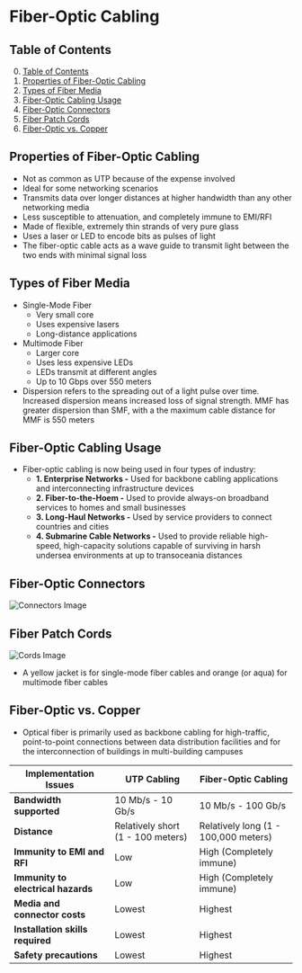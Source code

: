 # Fiber-Optic Cabling

## Table of Contents

0. [Table of Contents](#table-of-contents)
1. [Properties of Fiber-Optic Cabling](#properties-of-fiber-optic-cabling)
2. [Types of Fiber Media](#types-of-fiber-media)
3. [Fiber-Optic Cabling Usage](#fiber-optic-cabling-usage)
4. [Fiber-Optic Connectors](#fiber-optic-connectors)
5. [Fiber Patch Cords](#fiber-patch-cords)
6. [Fiber-Optic vs. Copper](#fiber-optic-vs-copper)

## Properties of Fiber-Optic Cabling

- Not as common as UTP because of the expense involved
- Ideal for some networking scenarios
- Transmits data over longer distances at higher handwidth than any other networking media
- Less susceptible to attenuation, and completely immune to EMI/RFI
- Made of flexible, extremely thin strands of very pure glass
- Uses a laser or LED to encode bits as pulses of light
- The fiber-optic cable acts as a wave guide to transmit light between the two ends with minimal signal loss

## Types of Fiber Media

- Single-Mode Fiber
    - Very small core
    - Uses expensive lasers
    - Long-distance applications
- Multimode Fiber
    - Larger core
    - Uses less expensive LEDs
    - LEDs transmit at different angles
    - Up to 10 Gbps over 550 meters
- Dispersion refers to the spreading out of a light pulse over time. Increased dispersion means increased loss of signal strength. MMF has greater dispersion than SMF, with a the maximum cable distance for MMF is 550 meters

## Fiber-Optic Cabling Usage

- Fiber-optic cabling is now being used in four types of industry:
    - **1. Enterprise Networks -** Used for backbone cabling applications and interconnecting infrastructure devices
    - **2. Fiber-to-the-Hoem -** Used to provide always-on broadband services to homes and small businesses
    - **3. Long-Haul Networks -** Used by service providers to connect countries and cities
    - **4. Submarine Cable Networks -** Used to provide reliable high-speed, high-capacity solutions capable of surviving in harsh undersea environments at up to transoceania distances

## Fiber-Optic Connectors

![Connectors Image](https://i.ytimg.com/vi/eZkyfU5KC8Q/maxresdefault.jpg)

## Fiber Patch Cords

![Cords Image](https://www.fiberopticlink.com/wp-content/uploads/fiber-optic-patch-cords.jpg)

- A yellow jacket is for single-mode fiber cables and orange (or aqua) for multimode fiber cables

## Fiber-Optic vs. Copper

- Optical fiber is primarily used as backbone cabling for high-traffic, point-to-point connections between data distribution facilities and for the interconnection of buildings in multi-building campuses

| Implementation Issues            | UTP Cabling              | Fiber-Optic Cabling       |
|----------------------------------|--------------------------|---------------------------|
| **Bandwidth supported**          | 10 Mb/s - 10 Gb/s        | 10 Mb/s - 100 Gb/s        |
| **Distance**                     | Relatively short (1 - 100 meters) | Relatively long (1 - 100,000 meters) |
| **Immunity to EMI and RFI**      | Low                      | High (Completely immune)  |
| **Immunity to electrical hazards**| Low                      | High (Completely immune)  |
| **Media and connector costs**    | Lowest                   | Highest                   |
| **Installation skills required** | Lowest                   | Highest                   |
| **Safety precautions**           | Lowest                   | Highest                   |
